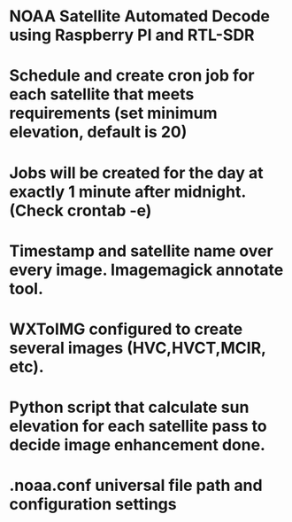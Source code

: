 # NOAA Satellite Automated Decode using Raspberry PI and RTL-SDR

# Schedule and create cron job for each satellite that meets requirements (set minimum elevation, default is 20)
# Jobs will be created for the day at exactly 1 minute after midnight. (Check crontab -e)
# Timestamp and satellite name over every image. Imagemagick annotate tool.
# WXToIMG configured to create several images (HVC,HVCT,MCIR, etc).
# Python script that calculate sun elevation for each satellite pass to decide image enhancement done.
# .noaa.conf universal file path and configuration settings
